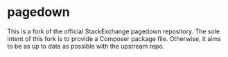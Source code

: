 # pagedown

This is a fork of the official StackExchange pagedown repository. The sole intent of this fork is to provide a Composer package file. Otherwise, it aims to be as up to date as possible with the upstream repo.

